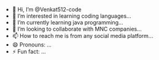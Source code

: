 - 👋 Hi, I’m @Venkat512-code
- 👀 I’m interested in learning coding languages...
- 🌱 I’m currently learning java programming...
- 💞️ I’m looking to collaborate with MNC companies...
- 📫 How to reach me is from any social media platform...
- 😄 Pronouns: ...
- ⚡ Fun fact: ...

<!---
Venkat512-code/Venkat512-code is a ✨ special ✨ repository because its `README.md` (this file) appears on your GitHub profile.
You can click the Preview link to take a look at your changes.
--->
